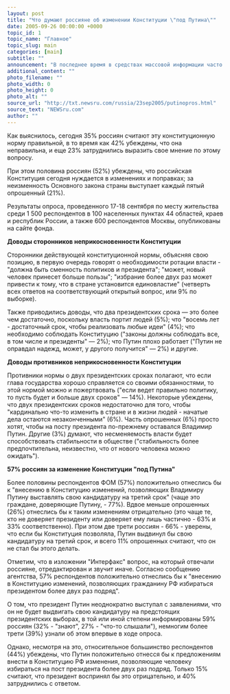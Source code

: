 ```yaml
---
layout: post
title: "Что думают россияне об изменении Конституции \"под Путина\""
date: 2005-09-26 00:00:00 +0000
topic_id: 1
topic_name: "Главное"
topic_slug: main
categories: [main]
subtitle: ""
announcement: "В последнее время в средствах массовой информации часто обсуждается тема возможного пересмотра положения Конституции РФ, согласно которому гражданин не может избираться на пост президента более двух раз подряд. Фонд \"Общественное мнение\" (ФОМ) поинтересовался, что думают об этом рядовые россияне."
additional_content: ""
photo_filename: ""
photo_width: 0
photo_height: 0
photo_alt: ""
source_url: "http://txt.newsru.com/russia/23sep2005/putinopros.html"
source_text: "NEWSru.com"
author: ""
---
```

Как выяснилось, сегодня 35% россиян считают эту конституционную норму правильной, в то время как 42% убеждены, что она неправильна, и еще 23% затруднились выразить свое мнение по этому вопросу.

При этом половина россиян (52%) убеждены, что российская Конституция сегодня нуждается в изменениях и поправках; за неизменность Основного закона страны выступает каждый пятый опрошенный (21%).

Результаты опроса, проведенного 17-18 сентября по месту жительства среди 1 500 респондентов в 100 населенных пунктах 44 областей, краев и республик России, а также 600 респондентов Москвы, опубликованы на сайте фонда.

<strong>Доводы сторонников неприкосновенности Конституции</strong>

Сторонники действующей конституционной нормы, объясняя свою позицию, в первую очередь говорят о необходимости ротации власти - "должна быть сменность политиков и президента"; "может, новый человек принесет больше пользы"; "избрание более двух раз может привести к тому, что в стране установится единовластие" (четверть всех ответов на соответствующий открытый вопрос, или 9% по выборке).

Также приводились доводы, что два президентских срока &mdash; это более чем достаточно, поскольку власть портит людей (5%); что "восемь лет - достаточный срок, чтобы реализовать любые идеи" (4%); что необходимо соблюдать Конституцию ("законы должны соблюдать все, в том числе и президенты" &mdash; 2%); что Путин плохо работает ("Путин не оправдал надежд, может, у другого получится" &mdash; 2%) и другие.

<strong>Доводы противников неприкосновенности Конституции</strong>

Противники нормы о двух президентских сроках полагают, что если глава государства хорошо справляется со своими обязанностями, то этой нормой можно и пожертвовать ("если ведет правильно политику, то пусть будет и больше двух сроков" &mdash; 14%). Некоторые убеждены, что двух президентских сроков недостаточно для того, чтобы "кардинально что-то изменить в стране и в жизни людей - начатые дела остаются незаконченными" (6%). Часть опрошенных (6%) просто хотят, чтобы на посту президента по-прежнему оставался Владимир Путин. Другие (3%) думают, что несменяемость власти будет способствовать стабильности в обществе ("стабильность более предпочтительна, неизвестно, что от нового человека можно ожидать").

<strong>57% россиян за изменение Конституции "под Путина"</strong>

Более половины респондентов ФОМ (57%) положительно отнеслись бы к "внесению в Конституцию изменений, позволяющих Владимиру Путину выставлять свою кандидатуру на третий срок" (чаще это граждане, доверяющие Путину, - 77%). Вдвое меньше опрошенных (26%) отнеслись бы к таким изменениям отрицательно (это чаще те, кто не доверяет президенту или доверяет ему лишь частично - 63% и 33% соответственно). При этом две трети россиян - 66% - уверены, что если бы Конституция позволяла, Путин выдвинул бы свою кандидатуру на третий срок, и всего 11% опрошенных считают, что он не стал бы этого делать.

Отметим, что в изложении "Интерфакс" вопрос, на который отвечали россияне, отредактирован и звучит иначе. Согласно сообщению агентства, 57% респондентов положительно отнеслись бы к "внесению в Конституцию изменений, позволяющих гражданину РФ избираться президентом более двух раз подряд".

О том, что президент Путин неоднократно выступал с заявлениями, что он не будет выдвигать свою кандидатуру на предстоящих президентских выборах, в той или иной степени информированы 59% россиян (32% - "знают", 27% - "что-то слышали"), немногим более трети (39%) узнали об этом впервые в ходе опроса.

Однако, несмотря на это, относительное большинство респондентов (44%) убеждены, что Путин положительно отнесся бы к предложениям внести в Конституцию РФ изменения, позволяющие человеку избираться на пост президента более двух раз подряд. Только 15% считают, что президент воспринял бы это отрицательно, и 40% затруднились с ответом.
